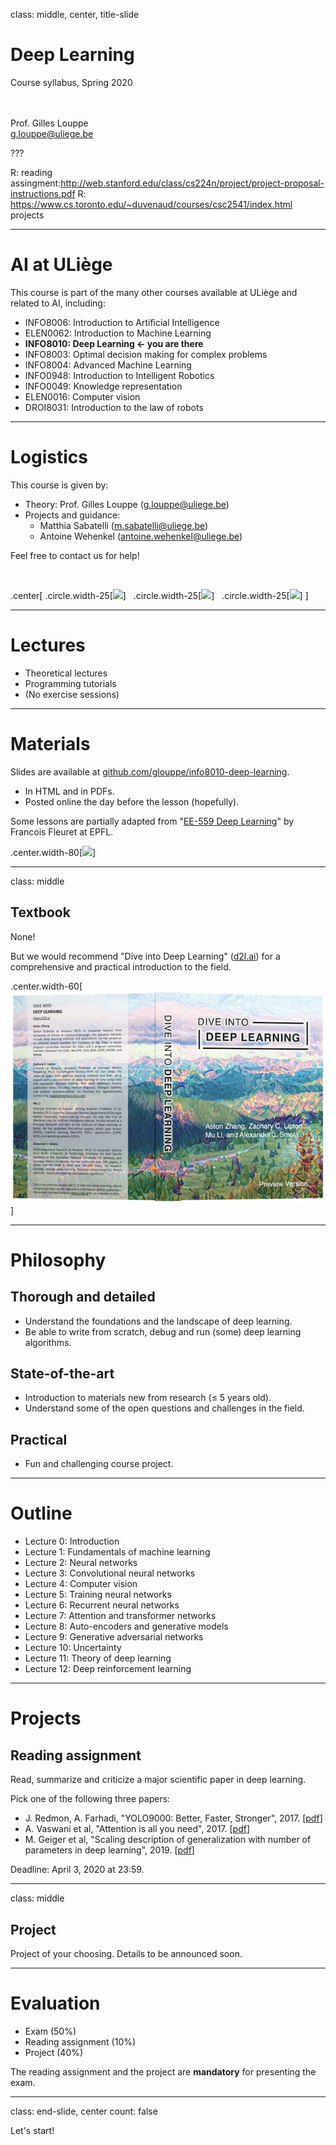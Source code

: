 class: middle, center, title-slide

# Deep Learning

Course syllabus, Spring 2020

<br><br>
Prof. Gilles Louppe<br>
[g.louppe@uliege.be](g.louppe@uliege.be)

???

R: reading assingment:http://web.stanford.edu/class/cs224n/project/project-proposal-instructions.pdf
R: https://www.cs.toronto.edu/~duvenaud/courses/csc2541/index.html projects

---

# AI at ULiège

This course is part of the many other courses available at ULiège and related to AI, including:

- INFO8006: Introduction to Artificial Intelligence
- ELEN0062: Introduction to Machine Learning
- **INFO8010: Deep Learning $\leftarrow$ you are there**
- INFO8003: Optimal decision making for complex problems
- INFO8004: Advanced Machine Learning
- INFO0948: Introduction to Intelligent Robotics
- INFO0049: Knowledge representation
- ELEN0016: Computer vision
- DROI8031: Introduction to the law of robots

---

# Logistics

This course is given by:
- Theory: Prof. Gilles Louppe ([g.louppe@uliege.be](mailto:g.louppe@uliege.be))
- Projects and guidance: 
  - Matthia Sabatelli ([m.sabatelli@uliege.be](mailto:m.sabatelli@uliege.be))
  - Antoine Wehenkel ([antoine.wehenkel@uliege.be](mailto:antoine.wehenkel@uliege.be))

Feel free to contact us for help!

<br>

.center[
.circle.width-25[![](figures/outline/gilles.jpg)] &nbsp;
.circle.width-25[![](figures/outline/matthia.jpg)] &nbsp;
.circle.width-25[![](figures/outline/antoine.jpg)]
]

---

# Lectures

- Theoretical lectures
- Programming tutorials
- (No exercise sessions)

---

# Materials

Slides are available at [github.com/glouppe/info8010-deep-learning](https://github.com/glouppe/info8010-deep-learning).
- In HTML and in PDFs.
- Posted online the day before the lesson (hopefully).

Some lessons are partially adapted from "[EE-559 Deep Learning](https://fleuret.org/ee559)" by Francois Fleuret at EPFL.

.center.width-80[![](figures/outline/github.png)]


---

class: middle

## Textbook

None!

But we would recommend "Dive into Deep Learning" ([d2l.ai](https://d2l.ai/)) for a comprehensive and practical introduction to the field.

.center.width-60[![](figures/outline/book.png)]


---

# Philosophy

## Thorough and detailed
- Understand the foundations and the landscape of deep learning.
- Be able to write from scratch, debug and run (some) deep learning algorithms.

## State-of-the-art
- Introduction to materials new from research ($\leq$ 5 years old).
- Understand some of the open questions and challenges in the field.

## Practical
- Fun and challenging course project.


---

# Outline

- Lecture 0: Introduction
- Lecture 1: Fundamentals of machine learning
- Lecture 2: Neural networks
- Lecture 3: Convolutional neural networks
- Lecture 4: Computer vision
- Lecture 5: Training neural networks
- Lecture 6: Recurrent neural networks
- Lecture 7: Attention and transformer networks
- Lecture 8: Auto-encoders and generative models
- Lecture 9: Generative adversarial networks
- Lecture 10: Uncertainty
- Lecture 11: Theory of deep learning
- Lecture 12: Deep reinforcement learning

---

# Projects

## Reading assignment

Read, summarize and criticize a major scientific paper in deep learning.

Pick one of the following three papers:

- J. Redmon, A. Farhadi, "YOLO9000: Better, Faster, Stronger", 2017. [[pdf](https://arxiv.org/abs/1612.08242)]
- A. Vaswani et al, "Attention is all you need", 2017. [[pdf](https://arxiv.org/abs/1706.03762)]
- M. Geiger et al, "Scaling description of generalization with number of parameters in deep learning", 2019. [[pdf](https://arxiv.org/abs/1901.01608)]

Deadline: April 3, 2020 at 23:59.

---

class: middle

## Project

Project of your choosing. Details to be announced soon.

---

# Evaluation

- Exam (50%)
- Reading assignment (10%)
- Project (40%)

The reading assignment and the project are **mandatory** for presenting the exam.

---

class: end-slide, center
count: false

Let's start!
